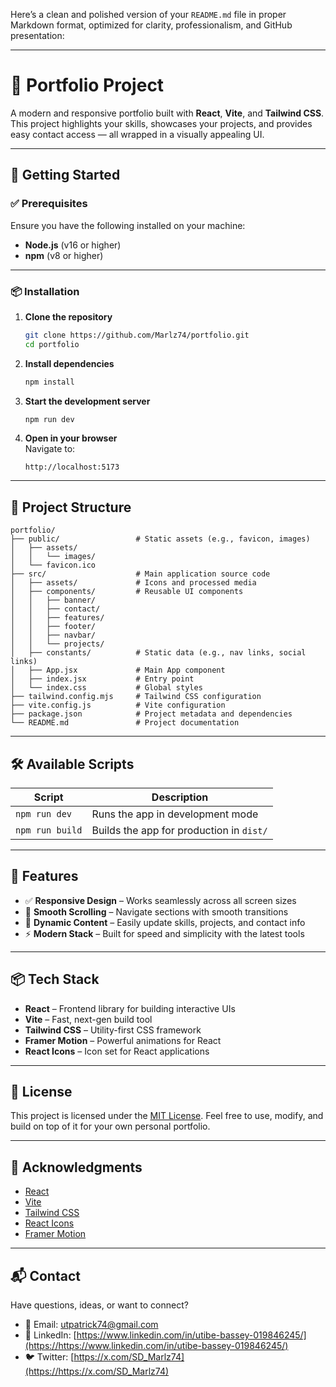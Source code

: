 Here’s a clean and polished version of your `README.md` file in proper Markdown format, optimized for clarity, professionalism, and GitHub presentation:

---

# 💼 Portfolio Project

A modern and responsive portfolio built with **React**, **Vite**, and **Tailwind CSS**. This project highlights your skills, showcases your projects, and provides easy contact access — all wrapped in a visually appealing UI.

---

## 🚀 Getting Started

### ✅ Prerequisites

Ensure you have the following installed on your machine:

- **Node.js** (v16 or higher)
- **npm** (v8 or higher)

---

### 📦 Installation

1. **Clone the repository**

   ```bash
   git clone https://github.com/Marlz74/portfolio.git
   cd portfolio
   ```

2. **Install dependencies**

   ```bash
   npm install
   ```

3. **Start the development server**

   ```bash
   npm run dev
   ```

4. **Open in your browser**\
   Navigate to:

   ```
   http://localhost:5173
   ```

---

## 📁 Project Structure

```
portfolio/
├── public/                 # Static assets (e.g., favicon, images)
│   ├── assets/
│   │   └── images/
│   └── favicon.ico
├── src/                    # Main application source code
│   ├── assets/             # Icons and processed media
│   ├── components/         # Reusable UI components
│   │   ├── banner/
│   │   ├── contact/
│   │   ├── features/
│   │   ├── footer/
│   │   ├── navbar/
│   │   └── projects/
│   ├── constants/          # Static data (e.g., nav links, social links)
│   ├── App.jsx             # Main App component
│   ├── index.jsx           # Entry point
│   └── index.css           # Global styles
├── tailwind.config.mjs     # Tailwind CSS configuration
├── vite.config.js          # Vite configuration
├── package.json            # Project metadata and dependencies
└── README.md               # Project documentation
```

---

## 🛠️ Available Scripts

| Script          | Description                              |
| --------------- | ---------------------------------------- |
| `npm run dev`   | Runs the app in development mode         |
| `npm run build` | Builds the app for production in `dist/` |

---

## 🌟 Features

- ✅ **Responsive Design** – Works seamlessly across all screen sizes
- 💫 **Smooth Scrolling** – Navigate sections with smooth transitions
- 🔄 **Dynamic Content** – Easily update skills, projects, and contact info
- ⚡ **Modern Stack** – Built for speed and simplicity with the latest tools

---

## 📦 Tech Stack

- **React** – Frontend library for building interactive UIs
- **Vite** – Fast, next-gen build tool
- **Tailwind CSS** – Utility-first CSS framework
- **Framer Motion** – Powerful animations for React
- **React Icons** – Icon set for React applications

---

## 📄 License

This project is licensed under the [MIT License](LICENSE). Feel free to use, modify, and build on top of it for your own personal portfolio.

---

## 🙏 Acknowledgments

- [React](https://reactjs.org)
- [Vite](https://vitejs.dev)
- [Tailwind CSS](https://tailwindcss.com)
- [React Icons](https://react-icons.github.io/react-icons)
- [Framer Motion](https://www.framer.com/motion/)

---

## 📬 Contact

Have questions, ideas, or want to connect?

- 📧 Email: [utpatrick74@gmail.com](mailto\:utpatrick74@gmail.com)
- 💼 LinkedIn: [https://www.linkedin.com/in/utibe-bassey-019846245/](https://https://www.linkedin.com/in/utibe-bassey-019846245/)
- 🐦 Twitter: [https://x.com/SD_Marlz74](https://https://x.com/SD_Marlz74)
